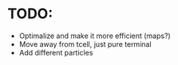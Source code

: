 # TODO:
- Optimalize and make it more efficient (maps?)
- Move away from tcell, just pure terminal
- Add different particles

